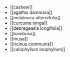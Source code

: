 - [[cashew]]
- [[agathis dammara]]
- [[melaleuca alternifolia]]
- [[curcuma longa]]
- [[debregeasia longifolia]]
- [[bambusa]]
- [[musa]]
- [[ricinus communis]]
- [[calophyllum inophyllum]]